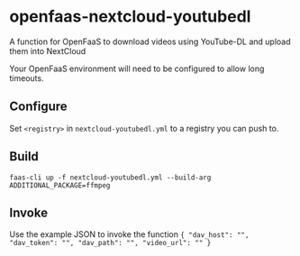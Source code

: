 # openfaas-nextcloud-youtubedl
A function for OpenFaaS to download videos using YouTube-DL and upload them into NextCloud

Your OpenFaaS environment will need to be configured to allow long timeouts.

## Configure
Set `<registry>` in `nextcloud-youtubedl.yml` to a registry you can push to.

## Build
`faas-cli up -f nextcloud-youtubedl.yml --build-arg ADDITIONAL_PACKAGE=ffmpeg`

## Invoke
Use the example JSON to invoke the function
`
{
	"dav_host": "",
	"dav_token": "",
	"dav_path": "",
	"video_url": ""
}
`
